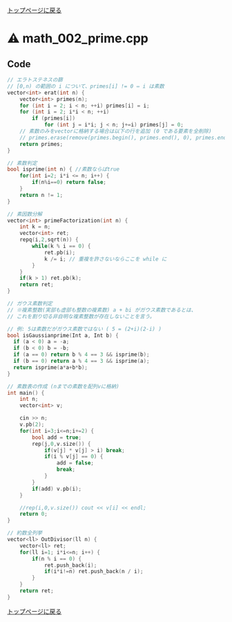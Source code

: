 <!-- mathjax config similar to math.stackexchange -->
<script type="text/javascript" async
  src="https://cdnjs.cloudflare.com/ajax/libs/mathjax/2.7.5/MathJax.js?config=TeX-MML-AM_CHTML">
</script>
<script type="text/x-mathjax-config">
  MathJax.Hub.Config({
    TeX: { equationNumbers: { autoNumber: "AMS" }},
    tex2jax: {
      inlineMath: [ ['$','$'] ],
      processEscapes: true
    },
    "HTML-CSS": { matchFontHeight: false },
    displayAlign: "left",
    displayIndent: "2em"
  });
</script>

<script type="text/javascript" src="https://cdnjs.cloudflare.com/ajax/libs/jquery/3.4.1/jquery.min.js"></script>
<link rel="stylesheet" href="../css/copy-button.css" />
<script type="text/javascript" src="../js/balloons.js"></script>
<script type="text/javascript" src="../js/copy-button.js"></script>



[トップページに戻る](../index.html)

# :warning: math\_002\_prime.cpp

## Code

```cpp
// エラトステネスの篩
// [0,n) の範囲の i について、primes[i] != 0 ⇔ i は素数
vector<int> erat(int n) {
    vector<int> primes(n);
    for (int i = 2; i < n; ++i) primes[i] = i;
    for (int i = 2; i*i < n; ++i)
        if (primes[i])
            for (int j = i*i; j < n; j+=i) primes[j] = 0;
    // 素数のみをvectorに格納する場合は以下の行を追加 (0 である要素を全削除)
    // primes.erase(remove(primes.begin(), primes.end(), 0), primes.end());
    return primes;
}

// 素数判定
bool isprime(int n) { //素数ならばtrue
    for(int i=2; i*i <= n; i++) {
        if(n%i==0) return false;
    }
    return n != 1;
}

// 素因数分解
vector<int> primeFactorization(int n) {
    int k = n;
    vector<int> ret;
    repq(i,2,sqrt(n)) {
        while(k % i == 0) {
            ret.pb(i);
            k /= i; // 重複を許さないならここを while に
        }
    }
    if(k > 1) ret.pb(k);
    return ret;
}

// ガウス素数判定
// ※複素整数(実部も虚部も整数の複素数) a + bi がガウス素数であるとは、
// これを割り切る非自明な複素整数が存在しないことを言う。

// 例: 5は素数だがガウス素数ではない ( 5 = (2+i)(2-i) )
bool isGaussianprime(Int a, Int b) {
  if (a < 0) a = -a;
  if (b < 0) b = -b;
  if (a == 0) return b % 4 == 3 && isprime(b);
  if (b == 0) return a % 4 == 3 && isprime(a);
  return isprime(a*a+b*b);
}

// 素数表の作成 (nまでの素数を配列vに格納)
int main() {
    int n;
    vector<int> v;

    cin >> n;
    v.pb(2);
    for(int i=3;i<=n;i+=2) {
        bool add = true;
        rep(j,0,v.size()) {
            if(v[j] * v[j] > i) break;
            if(i % v[j] == 0) {
                add = false;
                break;
            }
        }
        if(add) v.pb(i);
    }

    //rep(i,0,v.size()) cout << v[i] << endl;
    return 0;
}

// 約数全列挙
vector<ll> OutDivisor(ll n) {
    vector<ll> ret;
    for(ll i=1; i*i<=n; i++) {
        if(n % i == 0) {
            ret.push_back(i);
            if(i*i!=n) ret.push_back(n / i);
        }
    }
    return ret;
}
```

[トップページに戻る](../index.html)
